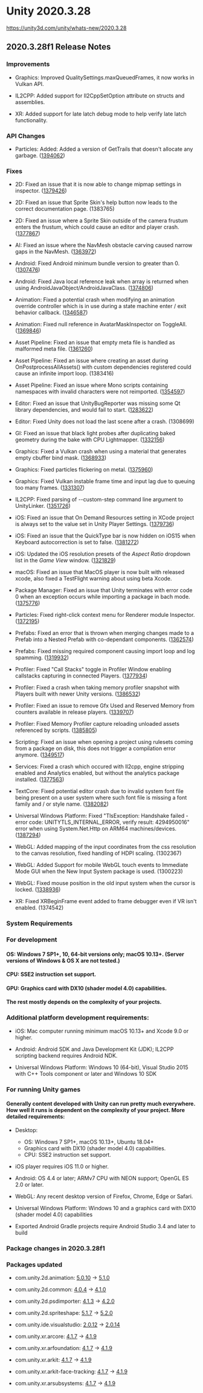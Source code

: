 # Unity 2020.3.28
https://unity3d.com/unity/whats-new/2020.3.28

## 2020.3.28f1 Release Notes


### Improvements
<ul>
<li><p>Graphics: Improved QualitySettings.maxQueuedFrames, it now works in Vulkan API.</p></li>
<li><p>IL2CPP: Added support for Il2CppSetOption attribute on structs and assemblies.</p></li>
<li><p>XR: Added support for late latch debug mode to help verify late latch functionality.</p></li>
</ul>

### API Changes
<ul>
<li>Particles: Added: Added a version of GetTrails that doesn't allocate any garbage. (<a href="https://issuetracker.unity3d.com/issues/particles-particlesystem-dot-gettrails-api-forces-gc-dot-alloc-calls">1394062</a>)</li>
</ul>

### Fixes
<ul>
<li><p>2D: Fixed an issue that it is now able to change mipmap settings in inspector. (<a href="https://issuetracker.unity3d.com/issues/mip-map-filtering-cant-be-changed-in-psd-importer-settings">1379426</a>)</p></li>
<li><p>2D: Fixed an issue that Sprite Skin's help button now leads to the correct documentation page. (1383765)</p></li>
<li><p>2D: Fixed an issue where a Sprite Skin outside of the camera frustum enters the frustum, which could cause an editor and player crash. (<a href="https://issuetracker.unity3d.com/issues/2d-animation-occasional-crash-when-using-spriteskin-and-alwaysupdate-toggled-off">1377867</a>)</p></li>
<li><p>AI: Fixed an issue where the NavMesh obstacle carving caused narrow gaps in the NavMesh. (<a href="https://issuetracker.unity3d.com/issues/nav-mesh-agent-gets-stuck-when-colliding-with-an-invisible-wall-created-by-nav-mesh-obstacles">1363972</a>)</p></li>
<li><p>Android: Fixed Android minimum bundle version to greater than 0. (<a href="https://issuetracker.unity3d.com/issues/android-gradle-build-fails-when-the-bundle-version-code-value-is-lower-than-1">1307476</a>)</p></li>
<li><p>Android: Fixed Java local reference leak when array is returned when using AndroidJavaObject/AndroidJavaClass. (<a href="https://issuetracker.unity3d.com/issues/android-crashes-with-signal-6-sigabrt-error-and-jni-error-abort-message-on-some-devices-running-android-8-or-lower">1374806</a>)</p></li>
<li><p>Animation: Fixed a potential crash when modifying an animation override controller which is in use during a state machine enter / exit behavior callback. (<a href="https://issuetracker.unity3d.com/issues/crash-on-libunity-dot-animationclip-getruntimeasset-when-an-animation-is-played">1346587</a>)</p></li>
<li><p>Animation: Fixed null reference in AvatarMaskInspector on ToggleAll. (<a href="https://issuetracker.unity3d.com/issues/nullreferenceexception-when-clicking-toggle-all-on-the-transform-mask-of-an-animation-clip-for-certain-humanoid-characters">1369846</a>)</p></li>
<li><p>Asset Pipeline: Fixed an issue that empty meta file is handled as malformed meta file. (<a href="https://issuetracker.unity3d.com/issues/imported-folders-and-files-are-missing-in-the-project-window-when-the-initially-created-meta-file-is-empty">1361260</a>)</p></li>
<li><p>Asset Pipeline: Fixed an issue where creating an asset during OnPostprocessAllAssets() with custom dependencies registered could cause an infinite import loop. (1383416)</p></li>
<li><p>Asset Pipeline: Fixed an issue where Mono scripts containing namespaces with invalid characters were not reimported. (<a href="https://issuetracker.unity3d.com/issues/null-value-is-returned-when-calling-monoscript-dot-fromscriptableobject">1354597</a>)</p></li>
<li><p>Editor: Fixed an issue that UnityBugReporter was missing some Qt library dependencies, and would fail to start. (<a href="https://issuetracker.unity3d.com/issues/imgui-unable-to-open-bug-reporting-tool">1283622</a>)</p></li>
<li><p>Editor: Fixed Unity does not load the last scene after a crash. (1308699)</p></li>
<li><p>GI: Fixed an issue that black light probes after duplicating baked geometry during the bake with CPU Lightmapper. (<a href="https://issuetracker.unity3d.com/issues/osx-black-light-probes-after-duplicating-baked-geometry-during-the-bake-with-cpu-lightmapper">1332156</a>)</p></li>
<li><p>Graphics: Fixed a Vulkan crash when using a material that generates empty cbuffer bind mask. (<a href="https://issuetracker.unity3d.com/issues/crash-when-selecting-a-material">1368933</a>)</p></li>
<li><p>Graphics: Fixed particles flickering on metal. (<a href="https://issuetracker.unity3d.com/issues/particle-system-uses-incorrect-transform-matrices-for-motion-vectors-when-shadow-casting-is-enabled">1375960</a>)</p></li>
<li><p>Graphics: Fixed Vulkan instable frame time and input lag due to queuing too many frames. (<a href="https://issuetracker.unity3d.com/issues/hdrp-vulkan-lag-when-using-vulkan-api-in-build-even-with-good-framerate">1331307</a>)</p></li>
<li><p>IL2CPP: Fixed parsing of --custom-step command line argument to UnityLinker. (<a href="https://issuetracker.unity3d.com/issues/it-is-not-possible-to-add-custom-linker-steps-due-to-a-problem-with-the-options-parser">1351726</a>)</p></li>
<li><p>iOS: Fixed an issue that On Demand Resources setting in XCode project is always set to the value set in Unity Player Settings. (<a href="https://issuetracker.unity3d.com/issues/ios-player-setting-use-on-demand-resources-does-not-set-the-xcode-build-setting-enable-on-demand-resources">1379736</a>)</p></li>
<li><p>iOS: Fixed an issue that the QuickType bar is now hidden on iOS15 when Keyboard autocorrection is set to false. (<a href="https://issuetracker.unity3d.com/issues/ios-keyboard-quicktype-bar-is-not-disabled-in-15-ios-when-it-is-set-to-false-when-using-xcode-13-dot-1">1381272</a>)</p></li>
<li><p>iOS: Updated the iOS resolution presets of the <em>Aspect Ratio</em> dropdown list in the <em>Game View</em> window. (<a href="https://issuetracker.unity3d.com/issues/game-view-aspect-ratio-dropdown-includes-no-longer-supported-devices">1321829</a>)</p></li>
<li><p>macOS: Fixed an issue that MacOS player is now built with released xcode, also fixed a TestFlight warning about using beta Xcode.</p></li>
<li><p>Package Manager: Fixed an issue that Unity terminates with error code 0 when an exception occurs while importing a package in bach mode. (<a href="https://issuetracker.unity3d.com/issues/unity-terminates-with-error-code-0-when-an-exception-occurs-while-importing-a-package-in-bach-mode">1375776</a>)</p></li>
<li><p>Particles: Fixed right-click context menu for Renderer module Inspector. (<a href="https://issuetracker.unity3d.com/issues/context-menu-does-not-pop-up-when-right-clicking-particle-system-renderer-module">1372195</a>)</p></li>
<li><p>Prefabs: Fixed an error that is thrown when merging changes made to a Prefab into a Nested Prefab with co-dependant components. (<a href="https://issuetracker.unity3d.com/issues/changes-fail-when-merging-from-prefab-to-nested-prefab-with-co-related-components">1362574</a>)</p></li>
<li><p>Prefabs: Fixed missing required component causing import loop and log spamming. (<a href="https://issuetracker.unity3d.com/issues/creating-missing-component-warnings-are-thrown-continuously-when-selecting-a-prefab">1319932</a>)</p></li>
<li><p>Profiler: Fixed "Call Stacks" toggle in Profiler Window enabling callstacks capturing in connected Players. (<a href="https://issuetracker.unity3d.com/issues/profiler-profilers-call-stacks-button-gets-out-of-sync-with-playerconnection-when-its-toggled-after-connecting-to-player">1377934</a>)</p></li>
<li><p>Profiler: Fixed a crash when taking memory profiler snapshot with Players built with newer Unity versions. (<a href="https://issuetracker.unity3d.com/issues/memory-profiler-capturing-player-built-with-higher-unity-version-crashes-the-editor">1386532</a>)</p></li>
<li><p>Profiler: Fixed an issue to remove Gfx Used and Reserved Memory from counters available in release players. (<a href="https://issuetracker.unity3d.com/issues/profilerrecorder-gfx-used-memory-is-not-compiled-out-of-builds">1339707</a>)</p></li>
<li><p>Profiler: Fixed Memory Profiler capture reloading unloaded assets referenced by scripts. (<a href="https://issuetracker.unity3d.com/issues/memory-profiler-throws-object-lock-exceptions-when-capturing-editor-memory">1385805</a>)</p></li>
<li><p>Scripting: Fixed an issue when opening a project using rulesets coming from a package on disk, this does not trigger a compilation error anymore. (<a href="https://issuetracker.unity3d.com/issues/error-cs8035">1349517</a>)</p></li>
<li><p>Services: Fixed a crash which occured with Il2cpp, engine stripping enabled and Analytics enabled, but without the analytics package installed. (<a href="https://issuetracker.unity3d.com/issues/ios-android-mobile-analytics-api-crash-at-runtime">1377563</a>)</p></li>
<li><p>TextCore: Fixed potential editor crash due to invalid system font file being present on a user system where such font file is missing a font family and / or style name. (<a href="https://issuetracker.unity3d.com/issues/editor-crashes-on-textcore-fontengine-getsystemfontreferencesinternal-when-opening-the-project">1382082</a>)</p></li>
<li><p>Universal Windows Platform: Fixed "TlsException: Handshake failed - error code: UNITYTLS_INTERNAL_ERROR, verify result: 4294950016" error when using System.Net.Http on ARM64 machines/devices. (<a href="https://issuetracker.unity3d.com/issues/tlsexception-handshake-failed-error-when-uwp-build-configuration-is-set-to-release">1387294</a>)</p></li>
<li><p>WebGL: Added mapping of the input coordinates from the css resolution to the canvas resolution, fixed handling of HDPI scaling. (1302367)</p></li>
<li><p>WebGL: Added Support for mobile WebGL touch events to Immediate Mode GUI when the New Input System package is used. (1300223)</p></li>
<li><p>WebGL: Fixed mouse position in the old input system when the cursor is locked. (<a href="https://issuetracker.unity3d.com/issues/webgl-bolt-colliders-are-shifted-when-launching-webgl-build-made-with-bolt">1338936</a>)</p></li>
<li><p>XR: Fixed XRBeginFrame event added to frame debugger even if VR isn't enabled. (1374542)</p></li>
</ul>

### System Requirements

### For development

#### OS: Windows 7 SP1+, 10, 64-bit versions only; macOS 10.13+. (Server versions of Windows & OS X are not tested.)

#### CPU: SSE2 instruction set support.

#### GPU: Graphics card with DX10 (shader model 4.0) capabilities.

#### The rest mostly depends on the complexity of your projects.

### Additional platform development requirements:
<ul>
<li><p>iOS: Mac computer running minimum macOS 10.13+ and Xcode 9.0 or higher.</p></li>
<li><p>Android: Android SDK and Java Development Kit (JDK); IL2CPP scripting backend requires Android NDK.</p></li>
<li><p>Universal Windows Platform: Windows 10 (64-bit), Visual Studio 2015 with C++ Tools component or later and Windows 10 SDK</p></li>
</ul>

### For running Unity games

#### Generally content developed with Unity can run pretty much everywhere. How well it runs is dependent on the complexity of your project. More detailed requirements:
<ul>
<li><p>Desktop:</p> 
<ul>
<li>OS: Windows 7 SP1+, macOS 10.13+, Ubuntu 18.04+</li>
<li>Graphics card with DX10 (shader model 4.0) capabilities.</li>
<li>CPU: SSE2 instruction set support.</li>
</ul></li>
<li><p>iOS player requires iOS 11.0 or higher.</p></li>
<li><p>Android: OS 4.4 or later; ARMv7 CPU with NEON support; OpenGL ES 2.0 or later.</p></li>
<li><p>WebGL: Any recent desktop version of Firefox, Chrome, Edge or Safari.</p></li>
<li><p>Universal Windows Platform: Windows 10 and a graphics card with DX10 (shader model 4.0) capabilities</p></li>
<li><p>Exported Android Gradle projects require Android Studio 3.4 and later to build</p></li>
</ul>

### Package changes in 2020.3.28f1

### Packages updated
<ul>
<li><p>com.unity.2d.animation: <a href="https://docs.unity3d.com/Packages/com.unity.2d.animation@5.0//changelog/CHANGELOG.html">5.0.10</a> → <a href="https://docs.unity3d.com/Packages/com.unity.2d.animation@5.1//changelog/CHANGELOG.html">5.1.0</a></p></li>
<li><p>com.unity.2d.common: <a href="https://docs.unity3d.com/Packages/com.unity.2d.common@4.0//changelog/CHANGELOG.html">4.0.4</a> → <a href="https://docs.unity3d.com/Packages/com.unity.2d.common@4.1//changelog/CHANGELOG.html">4.1.0</a></p></li>
<li><p>com.unity.2d.psdimporter: <a href="https://docs.unity3d.com/Packages/com.unity.2d.psdimporter@4.1//changelog/CHANGELOG.html">4.1.3</a> → <a href="https://docs.unity3d.com/Packages/com.unity.2d.psdimporter@4.2//changelog/CHANGELOG.html">4.2.0</a></p></li>
<li><p>com.unity.2d.spriteshape: <a href="https://docs.unity3d.com/Packages/com.unity.2d.spriteshape@5.1//changelog/CHANGELOG.html">5.1.7</a> → <a href="https://docs.unity3d.com/Packages/com.unity.2d.spriteshape@5.2//changelog/CHANGELOG.html">5.2.0</a></p></li>
<li><p>com.unity.ide.visualstudio: <a href="https://docs.unity3d.com/Packages/com.unity.ide.visualstudio@2.0//changelog/CHANGELOG.html">2.0.12</a> → <a href="https://docs.unity3d.com/Packages/com.unity.ide.visualstudio@2.0//changelog/CHANGELOG.html">2.0.14</a></p></li>
<li><p>com.unity.xr.arcore: <a href="https://docs.unity3d.com/Packages/com.unity.xr.arcore@4.1//changelog/CHANGELOG.html">4.1.7</a> → <a href="https://docs.unity3d.com/Packages/com.unity.xr.arcore@4.1//changelog/CHANGELOG.html">4.1.9</a></p></li>
<li><p>com.unity.xr.arfoundation: <a href="https://docs.unity3d.com/Packages/com.unity.xr.arfoundation@4.1//changelog/CHANGELOG.html">4.1.7</a> → <a href="https://docs.unity3d.com/Packages/com.unity.xr.arfoundation@4.1//changelog/CHANGELOG.html">4.1.9</a></p></li>
<li><p>com.unity.xr.arkit: <a href="https://docs.unity3d.com/Packages/com.unity.xr.arkit@4.1//changelog/CHANGELOG.html">4.1.7</a> → <a href="https://docs.unity3d.com/Packages/com.unity.xr.arkit@4.1//changelog/CHANGELOG.html">4.1.9</a></p></li>
<li><p>com.unity.xr.arkit-face-tracking: <a href="https://docs.unity3d.com/Packages/com.unity.xr.arkit-face-tracking@4.1//changelog/CHANGELOG.html">4.1.7</a> → <a href="https://docs.unity3d.com/Packages/com.unity.xr.arkit-face-tracking@4.1//changelog/CHANGELOG.html">4.1.9</a></p></li>
<li><p>com.unity.xr.arsubsystems: <a href="https://docs.unity3d.com/Packages/com.unity.xr.arsubsystems@4.1//changelog/CHANGELOG.html">4.1.7</a> → <a href="https://docs.unity3d.com/Packages/com.unity.xr.arsubsystems@4.1//changelog/CHANGELOG.html">4.1.9</a></p></li>
</ul>
